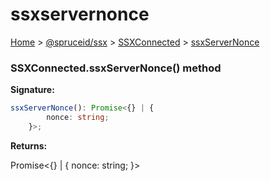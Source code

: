 # ssxservernonce

[Home](https://github.com/spruceid/ssx/blob/main/documentation/reference/ssx-sdk/index.md) > [@spruceid/ssx](../) > [SSXConnected](./) > [ssxServerNonce](ssx.ssxconnected.ssxservernonce.md)

### SSXConnected.ssxServerNonce() method

**Signature:**

```typescript
ssxServerNonce(): Promise<{} | {
        nonce: string;
    }>;
```

**Returns:**

Promise<{} | { nonce: string; }>
